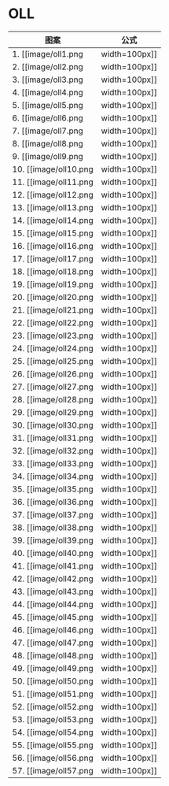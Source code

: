 # OLL

图案                                  | 公式
------------------------------------- | ----
1.  [[image/oll1.png  | width=100px]] | (R U'U')(R2' F R F') U2(R' F R F')
2.  [[image/oll2.png  | width=100px]] | (F R U R' U' F')(f R U R' U' f')
3.  [[image/oll3.png  | width=100px]] | f(R U R' U')f' U' F(R U R' U')F'
4.  [[image/oll4.png  | width=100px]] | f(R U R' U')y x(R’ F)(R U R' U')F'
5.  [[image/oll5.png  | width=100px]] | (r' U2)(R U R'U)r
6.  [[image/oll6.png  | width=100px]] | (r U'U')(R' U' R U' r')
7.  [[image/oll7.png  | width=100px]] | r UR' U RU'U' r'
8.  [[image/oll8.png  | width=100px]] | r' U' RU' R' U2 r
9.  [[image/oll9.png  | width=100px]] | (R' U' R) y' x' (R U')(R'F)(R U R')
10. [[image/oll10.png | width=100px]] | (R UR'U)(R'FR F')(RU'U'R')
11. [[image/oll11.png | width=100px]] | r'(R2 U R' U)(R U'U' R' U)(r R')
12. [[image/oll12.png | width=100px]] | (r R'2 U' R U')(R' U2 R U' R)r'
13. [[image/oll13.png | width=100px]] | (r U' r'U')(r U r')(F' U F)
14. [[image/oll14.png | width=100px]] | R' F R UR' F'R(F U' F')
15. [[image/oll15.png | width=100px]] | (r' U' r)(R'U'R U)(r' U r)
16. [[image/oll16.png | width=100px]] | (r U r)'(R UR' U')(r U' r')
17. [[image/oll17.png | width=100px]] | (R U R' U)(R' F R F'U2)R' F R F'
18. [[image/oll18.png | width=100px]] | F (R U R' d)(R' U2)(R' FR F')
19. [[image/oll19.png | width=100px]] | R' U2 F R U R'U' y'R2 U'U' R B
20. [[image/oll20.png | width=100px]] | r'(R U)(R U R'U' r2)(R2'U) (R U') r'
21. [[image/oll21.png | width=100px]] | (R U'U')(R' U'R U R' U')(R U' R')
22. [[image/oll22.png | width=100px]] | R U'U'(R'2 U')(R2 U')R'2 U' U'R
23. [[image/oll23.png | width=100px]] | (R2 D')(R U'U')(R' D)(R U'U' R)
24. [[image/oll24.png | width=100px]] | (r U R' U')(r' F R F')
25. [[image/oll25.png | width=100px]] | F'(r UR' U')(r' F R)
26. [[image/oll26.png | width=100px]] | R U'U'R' U'R U' R'
27. [[image/oll27.png | width=100px]] | R' U2 R UR' U R
28. [[image/oll28.png | width=100px]] | (r U R' U')(r' R U)(R U' R')
29. [[image/oll29.png | width=100px]] | x'(U'RU')x (R'2U)(R U R'U')x' R U'U'
30. [[image/oll30.png | width=100px]] | (R2 U R' B')(RU')(R2' U)(R B R')
31. [[image/oll31.png | width=100px]] | (r' F' U F)(L F'L' U' r)
32. [[image/oll32.png | width=100px]] | (R U)(B' U')(R' U R B R')
33. [[image/oll33.png | width=100px]] | (R U R' U')(R' F R F')
34. [[image/oll34.png | width=100px]] | (R'U'R U)y(r U R' U')r' R
35. [[image/oll35.png | width=100px]] | R U'U'R2' F R F'(RU'U'R')
36. [[image/oll36.png | width=100px]] | R'U'R U'R'U R Ul U'R'U
37. [[image/oll37.png | width=100px]] | F (R U'R'U'R U)(R' F')
38. [[image/oll38.png | width=100px]] | (R U R'U)(RU'R'U')(R'F R F')
39. [[image/oll39.png | width=100px]] | (r U' r' U' r)y(R U R' f')
40. [[image/oll40.png | width=100px]] | (R' F R U R'U')(F' U R)
41. [[image/oll41.png | width=100px]] | R U' R' U2 R U y R U' R' U' F'
42. [[image/oll42.png | width=100px]] | (r' R2)y(R U R' U')(R' U R')r
43. [[image/oll43.png | width=100px]] | (B' U')(R' U R B)
44. [[image/oll44.png | width=100px]] | f (R UR' U')f'
45. [[image/oll45.png | width=100px]] | F (R U R' U') F'
46. [[image/oll46.png | width=100px]] | (R' U')R' F R F'(U R)
47. [[image/oll47.png | width=100px]] | B'(R' U'R U)2 B
48. [[image/oll48.png | width=100px]] | F (R U R' U')2 F'
49. [[image/oll49.png | width=100px]] | R B'(R2 F)(R2 B)R2 F' R
50. [[image/oll50.png | width=100px]] | L'B (L2 F')(L2B')L2 F L'
51. [[image/oll51.png | width=100px]] | f (R U R' U')2 f'
52. [[image/oll52.png | width=100px]] | R'U' R U' R' dR' U l U
53. [[image/oll53.png | width=100px]] | (r' U2)(R U R'U')(R U R'U)r
54. [[image/oll54.png | width=100px]] | (r U'U')(R' U' R UR' U')(R U' r')
55. [[image/oll55.png | width=100px]] | (R U'U')(R'2 U')R U' R'U2(F R F')
56. [[image/oll56.png | width=100px]] | F (R U R'U')(R F')(r UR'U')r'<br>(r' U' r U')(R' U R U' R' U)(R r' U r)<br>(r U r')(U R U' R')2(r U' r')
57. [[image/oll57.png | width=100px]] | (R U R' U' r)(R' U)(R U' r')

